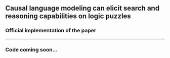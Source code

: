 
## Causal language modeling can elicit search and reasoning capabilities on logic puzzles
### Official implementation of the paper


---- 

### Code coming soon...